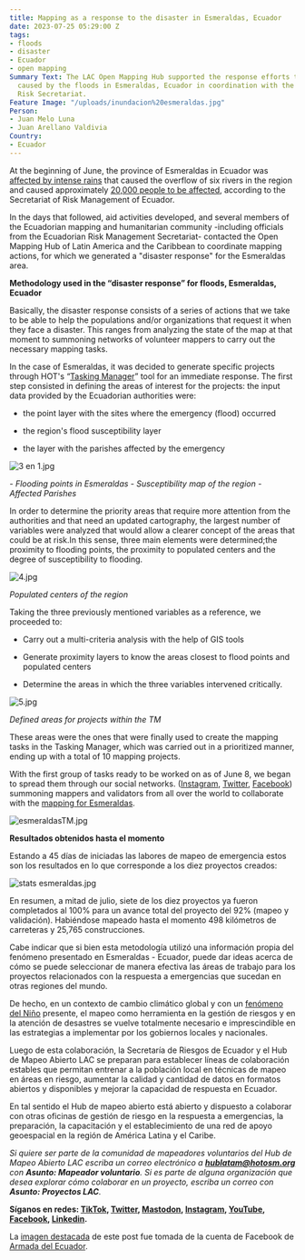```yaml
---
title: Mapping as a response to the disaster in Esmeraldas, Ecuador
date: 2023-07-25 05:29:00 Z
tags:
- floods
- disaster
- Ecuador
- open mapping
Summary Text: The LAC Open Mapping Hub supported the response efforts to the disaster
  caused by the floods in Esmeraldas, Ecuador in coordination with the Ecuadorian
  Risk Secretariat.
Feature Image: "/uploads/inundacion%20esmeraldas.jpg"
Person:
- Juan Melo Luna
- Juan Arellano Valdivia
Country:
- Ecuador
---
```


At the beginning of June, the province of Esmeraldas in Ecuador was [affected by intense rains](https://apnews.com/video/floods-ecuador-storms-guillermo-lasso-natural-disasters-d405eb2a2d7f4f3ebee93d0a1efa10af) that caused the overflow of six rivers in the region and caused approximately [20,000 people to be affected](https://www.plenglish.com/news/2023/03/18/heavy-rains-leave-more-than-15-thousand-people-affected-in-ecuador/), according to the Secretariat of Risk Management of Ecuador.

In the days that followed, aid activities developed, and several members of the Ecuadorian mapping and humanitarian community -including officials from the Ecuadorian Risk Management Secretariat- contacted the Open Mapping Hub of Latin America and the Caribbean to coordinate mapping actions, for which we generated a "disaster response" for the Esmeraldas area.

**Methodology used in the “disaster response” for floods, Esmeraldas, Ecuador**

Basically, the disaster response consists of a series of actions that we take to be able to help the populations and/or organizations that request it when they face a disaster. This ranges from analyzing the state of the map at that moment to summoning networks of volunteer mappers to carry out the necessary mapping tasks.

In the case of Esmeraldas, it was decided to generate specific projects through HOT's “[Tasking Manager](https://tasks.hotosm.org/)” tool for an immediate response. The first step consisted in defining the areas of interest for the projects: the input data provided by the Ecuadorian authorities were:

* the point layer with the sites where the emergency (flood) occurred

* the region's flood susceptibility layer

* the layer with the parishes affected by the emergency

![3 en 1.jpg](/uploads/3%20en%201.jpg)

*- Flooding points in Esmeraldas - Susceptibility map of the region - Affected Parishes*

In order to determine the priority areas that require more attention from the authorities and that need an updated cartography, the largest number of variables were analyzed that would allow a clearer concept of the areas that could be at risk.In this sense, three main elements were determined;the proximity to flooding points, the proximity to populated centers and the degree of susceptibility to flooding.

![4.jpg](/uploads/4.jpg)

*Populated centers of the region*

Taking the three previously mentioned variables as a reference, we proceeded to:

* Carry out a multi-criteria analysis with the help of GIS tools

* Generate proximity layers to know the areas closest to flood points and populated centers

* Determine the areas in which the three variables intervened critically.

![5.jpg](/uploads/5.jpg)

*Defined areas for projects within the TM*

These areas were the ones that were finally used to create the mapping tasks in the Tasking Manager, which was carried out in a prioritized manner, ending up with a total of 10 mapping projects.

With the first group of tasks ready to be worked on as of June 8, we began to spread them through our social networks. ([Instagram](https://www.instagram.com/p/CtR2Vm-uydP/?img_index=1), [Twitter](https://twitter.com/mapeoabierto_la/status/1667174214518841347), [Facebook](https://www.facebook.com/permalink.php?story_fbid=580064027634034&id=100068913258326)) summoning mappers and validators from all over the world to collaborate with the [mapping for Esmeraldas](https://tasks.hotosm.org/explore?text=ECUADOR%3A\+FLOODS).

![esmeraldasTM.jpg](/uploads/esmeraldasTM.jpg)

**Resultados obtenidos hasta el momento**

Estando a 45 días de iniciadas las labores de mapeo de emergencia estos son los resultados en lo que corresponde a los diez proyectos creados:

![stats esmeraldas.jpg](/uploads/stats%20esmeraldas.jpg)

En resumen, a mitad de julio, siete de los diez proyectos ya fueron completados al 100% para un avance total del proyecto del 92% (mapeo y validación). Habiéndose mapeado hasta el momento 498 kilómetros de carreteras y 25,765 construcciones.

Cabe indicar que si bien esta metodología utilizó una información propia del fenómeno presentado en Esmeraldas - Ecuador, puede dar ideas acerca de cómo se puede seleccionar de manera efectiva las áreas de trabajo para los proyectos relacionados con la respuesta a emergencias que sucedan en otras regiones del mundo.

De hecho, en un contexto de cambio climático global y con un [fenómeno del Niño](https://es.wikipedia.org/wiki/El_Ni%C3%B1o_(fen%C3%B3meno)) presente, el mapeo como herramienta en la gestión de riesgos y en la atención de desastres se vuelve totalmente necesario e imprescindible en las estrategias a implementar por los gobiernos locales y nacionales.

Luego de esta colaboración, la Secretaría de Riesgos de Ecuador y el Hub de Mapeo Abierto LAC se preparan para establecer líneas de colaboración estables que permitan entrenar a la población local en técnicas de mapeo en áreas en riesgo, aumentar la calidad y cantidad de datos en formatos abiertos y disponibles y mejorar la capacidad de respuesta en Ecuador.

En tal sentido el Hub de mapeo abierto está abierto y dispuesto a colaborar con otras oficinas de gestión de riesgo en la respuesta a emergencias, la preparación, la capacitación y el establecimiento de una red de apoyo geoespacial en la región de América Latina y el Caribe.

*Si quiere ser parte de la comunidad de mapeadores voluntarios del Hub de Mapeo Abierto LAC escriba un correo electrónico a **[hublatam@hotosm.org](mailto:hublatam@hotosm.org)** con **Asunto: Mapeador voluntario**. Si es parte de alguna organización que desea explorar cómo colaborar en un proyecto, escriba un correo con **Asunto: Proyectos LAC**.*

**Síganos en redes: [TikTok](https://www.tiktok.com/@mapeoabierto_la?lang=es), [Twitter](https://twitter.com/mapeoabierto_la), [Mastodon](https://mapstodon.space/@mapeoabierto_la), [Instagram](https://www.instagram.com/mapeoabierto_la/), [YouTube](https://www.youtube.com/channel/UCTH6Z_QODJ4NmmBmubS68VA), [Facebook](https://www.facebook.com/Mapeo-abierto-Am%C3%A9rica-Latina-102804808622456/), [Linkedin](https://www.linkedin.com/showcase/91453300/admin/feed/posts/).**

La [imagen destacada](https://www.facebook.com/photo.php?fbid=626532399522037&set=pb.100064958461371.-2207520000.&type=3) de este post fue tomada de la cuenta de Facebook de [Armada del Ecuador](https://www.facebook.com/armadaecuatoriana).